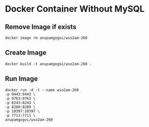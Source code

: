 # Docker Container Without MySQL

## Remove Image if exists
```
docker image rm anupamgogoi/wso2am-260
```

## Create Image
```
docker build -t anupamgogoi/wso2am-260 .
```

## Run Image
```
docker run -d -t --name wso2am-260 
-p 9443:9443 \
-p 9763:9763 \
-p 8243:8243 \
-p 8280:8280 \
-p 10397:10397 \ 
-p 7711:7711 \
anupamgogoi/wso2am-260
```
